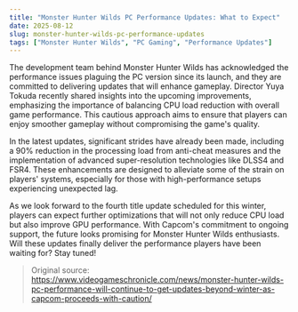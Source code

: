 ```yaml
---
title: "Monster Hunter Wilds PC Performance Updates: What to Expect"
date: 2025-08-12
slug: monster-hunter-wilds-pc-performance-updates
tags: ["Monster Hunter Wilds", "PC Gaming", "Performance Updates"]
---
```


The development team behind Monster Hunter Wilds has acknowledged the performance issues plaguing the PC version since its launch, and they are committed to delivering updates that will enhance gameplay. Director Yuya Tokuda recently shared insights into the upcoming improvements, emphasizing the importance of balancing CPU load reduction with overall game performance. This cautious approach aims to ensure that players can enjoy smoother gameplay without compromising the game's quality.

In the latest updates, significant strides have already been made, including a 90% reduction in the processing load from anti-cheat measures and the implementation of advanced super-resolution technologies like DLSS4 and FSR4. These enhancements are designed to alleviate some of the strain on players' systems, especially for those with high-performance setups experiencing unexpected lag.

As we look forward to the fourth title update scheduled for this winter, players can expect further optimizations that will not only reduce CPU load but also improve GPU performance. With Capcom's commitment to ongoing support, the future looks promising for Monster Hunter Wilds enthusiasts. Will these updates finally deliver the performance players have been waiting for? Stay tuned!

> Original source: https://www.videogameschronicle.com/news/monster-hunter-wilds-pc-performance-will-continue-to-get-updates-beyond-winter-as-capcom-proceeds-with-caution/